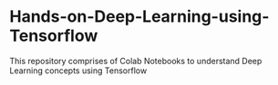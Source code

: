# Hands-on-Deep-Learning-using-Tensorflow
This repository comprises of Colab Notebooks to understand Deep Learning concepts using Tensorflow
